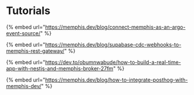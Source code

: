 # Tutorials

{% embed url="https://memphis.dev/blog/connect-memphis-as-an-argo-event-source/" %}

{% embed url="https://memphis.dev/blog/supabase-cdc-webhooks-to-memphis-rest-gateway/" %}

{% embed url="https://dev.to/obumnwabude/how-to-build-a-real-time-app-with-nestjs-and-memphis-broker-27fm" %}

{% embed url="https://memphis.dev/blog/how-to-integrate-posthog-with-memphis-dev/" %}
